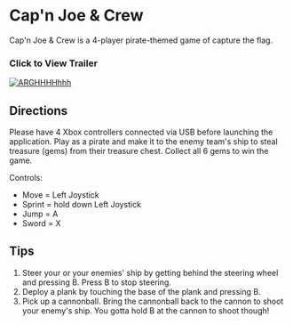 # Cap'n Joe & Crew


Cap'n Joe & Crew is a 4-player pirate-themed game of capture the flag. 


### Click to View Trailer
[![ARGHHHHhhh](http://img.youtube.com/vi/WVUNgy8nBg0/0.jpg)](http://www.youtube.com/watch?v=WVUNgy8nBg0 "Cap'n Joe & Crew | Game Trailer")


## Directions
Please have 4 Xbox controllers connected via USB before launching the application.
Play as a pirate and make it to the enemy team's ship to steal treasure (gems) from their treasure chest. Collect all 6 gems to win the game.

Controls:
- Move = Left Joystick
- Sprint = hold down Left Joystick
- Jump = A
- Sword = X


## Tips
1. Steer your or your enemies' ship by getting behind the steering wheel and pressing B. Press B to stop steering. 
2. Deploy a plank by touching the base of the plank and pressing B. 
3. Pick up a cannonball. Bring the cannonball back to the cannon to shoot your enemy's ship. You gotta hold B at the cannon to shoot though!
